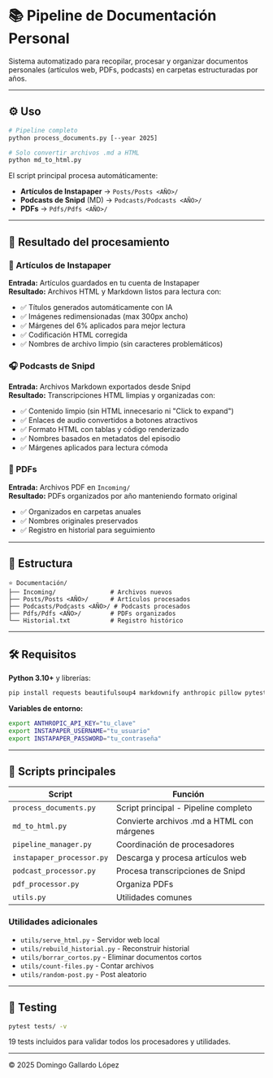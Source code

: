 # 📚 Pipeline de Documentación Personal

Sistema automatizado para recopilar, procesar y organizar documentos personales (artículos web, PDFs, podcasts) en carpetas estructuradas por años.

---

## ⚙️ Uso

```bash
# Pipeline completo
python process_documents.py [--year 2025]

# Solo convertir archivos .md a HTML
python md_to_html.py
```

El script principal procesa automáticamente:
- **Artículos de Instapaper** → `Posts/Posts <AÑO>/`
- **Podcasts de Snipd** (MD) → `Podcasts/Podcasts <AÑO>/`
- **PDFs** → `Pdfs/Pdfs <AÑO>/`

---

## 🎯 Resultado del procesamiento

### 📄 Artículos de Instapaper
**Entrada:** Artículos guardados en tu cuenta de Instapaper  
**Resultado:** Archivos HTML y Markdown listos para lectura con:
- ✅ Títulos generados automáticamente con IA
- ✅ Imágenes redimensionadas (max 300px ancho)
- ✅ Márgenes del 6% aplicados para mejor lectura
- ✅ Codificación HTML corregida
- ✅ Nombres de archivo limpio (sin caracteres problemáticos)

### 🎧 Podcasts de Snipd  
**Entrada:** Archivos Markdown exportados desde Snipd  
**Resultado:** Transcripciones HTML limpias y organizadas con:
- ✅ Contenido limpio (sin HTML innecesario ni "Click to expand")
- ✅ Enlaces de audio convertidos a botones atractivos
- ✅ Formato HTML con tablas y código renderizado
- ✅ Nombres basados en metadatos del episodio
- ✅ Márgenes aplicados para lectura cómoda

### 📑 PDFs
**Entrada:** Archivos PDF en `Incoming/`  
**Resultado:** PDFs organizados por año manteniendo formato original
- ✅ Organizados en carpetas anuales
- ✅ Nombres originales preservados
- ✅ Registro en historial para seguimiento

---

## 📂 Estructura

```
⭐️ Documentación/
├── Incoming/               # Archivos nuevos
├── Posts/Posts <AÑO>/      # Artículos procesados
├── Podcasts/Podcasts <AÑO>/ # Podcasts procesados  
├── Pdfs/Pdfs <AÑO>/        # PDFs organizados
└── Historial.txt           # Registro histórico
```

---

## 🛠 Requisitos

**Python 3.10+** y librerías:
```bash
pip install requests beautifulsoup4 markdownify anthropic pillow pytest
```

**Variables de entorno:**
```bash
export ANTHROPIC_API_KEY="tu_clave"
export INSTAPAPER_USERNAME="tu_usuario" 
export INSTAPAPER_PASSWORD="tu_contraseña"
```

---

## 📌 Scripts principales

| Script | Función |
|--------|---------|
| `process_documents.py` | Script principal - Pipeline completo |
| `md_to_html.py` | Convierte archivos .md a HTML con márgenes |
| `pipeline_manager.py` | Coordinación de procesadores |
| `instapaper_processor.py` | Descarga y procesa artículos web |
| `podcast_processor.py` | Procesa transcripciones de Snipd |
| `pdf_processor.py` | Organiza PDFs |
| `utils.py` | Utilidades comunes |

### Utilidades adicionales
- `utils/serve_html.py` - Servidor web local
- `utils/rebuild_historial.py` - Reconstruir historial
- `utils/borrar_cortos.py` - Eliminar documentos cortos
- `utils/count-files.py` - Contar archivos
- `utils/random-post.py` - Post aleatorio

---

## 🧪 Testing

```bash
pytest tests/ -v
```

19 tests incluidos para validar todos los procesadores y utilidades.

---

© 2025 Domingo Gallardo López